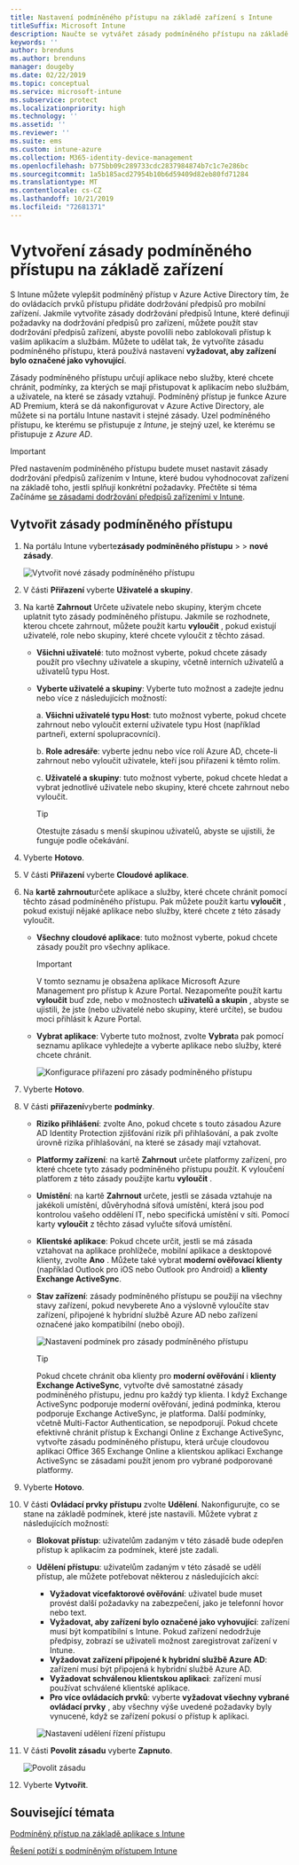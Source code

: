 ```yaml
---
title: Nastavení podmíněného přístupu na základě zařízení s Intune
titleSuffix: Microsoft Intune
description: Naučte se vytvářet zásady podmíněného přístupu na základě zařízení, které jsou založené na Microsoft Intune dodržování předpisů zařízením a správu mobilních aplikací.
keywords: ''
author: brenduns
ms.author: brenduns
manager: dougeby
ms.date: 02/22/2019
ms.topic: conceptual
ms.service: microsoft-intune
ms.subservice: protect
ms.localizationpriority: high
ms.technology: ''
ms.assetid: ''
ms.reviewer: ''
ms.suite: ems
ms.custom: intune-azure
ms.collection: M365-identity-device-management
ms.openlocfilehash: b775bb09c289733cdc2837984874b7c1c7e286bc
ms.sourcegitcommit: 1a5b185acd27954b10b6d59409d82eb80fd71284
ms.translationtype: MT
ms.contentlocale: cs-CZ
ms.lasthandoff: 10/21/2019
ms.locfileid: "72681371"
---
```

# <a name="create-a-device-based-conditional-access-policy"></a>Vytvoření zásady podmíněného přístupu na základě zařízení

S Intune můžete vylepšit podmíněný přístup v Azure Active Directory tím, že do ovládacích prvků přístupu přidáte dodržování předpisů pro mobilní zařízení. Jakmile vytvoříte zásady dodržování předpisů Intune, které definují požadavky na dodržování předpisů pro zařízení, můžete použít stav dodržování předpisů zařízení, abyste povolili nebo zablokovali přístup k vašim aplikacím a službám. Můžete to udělat tak, že vytvoříte zásadu podmíněného přístupu, která používá nastavení **vyžadovat, aby zařízení bylo označené jako vyhovující**.  

Zásady podmíněného přístupu určují aplikace nebo služby, které chcete chránit, podmínky, za kterých se mají přistupovat k aplikacím nebo službám, a uživatele, na které se zásady vztahují. Podmíněný přístup je funkce Azure AD Premium, která se dá nakonfigurovat v Azure Active Directory, ale můžete si na portálu Intune nastavit i stejné zásady. Uzel podmíněného přístupu, ke kterému se přistupuje z *Intune*, je stejný uzel, ke kterému se přistupuje z *Azure AD*.  

> [!IMPORTANT]
> Před nastavením podmíněného přístupu budete muset nastavit zásady dodržování předpisů zařízením v Intune, které budou vyhodnocovat zařízení na základě toho, jestli splňují konkrétní požadavky. Přečtěte si téma Začínáme [se zásadami dodržování předpisů zařízeními v Intune](device-compliance-get-started.md).

## <a name="create-conditional-access-policy"></a>Vytvořit zásady podmíněného přístupu

1. Na portálu Intune vyberte**zásady** **podmíněného přístupu** >   > **nové zásady**.
   
    ![Vytvořit nové zásady podmíněného přístupu](./media/create-conditional-access-intune/create-ca.png)
 
2. V části **Přiřazení** vyberte **Uživatelé a skupiny**. 
3. Na kartě **Zahrnout** Určete uživatele nebo skupiny, kterým chcete uplatnit tyto zásady podmíněného přístupu. Jakmile se rozhodnete, kterou chcete zahrnout, můžete použít kartu **vyloučit** , pokud existují uživatelé, role nebo skupiny, které chcete vyloučit z těchto zásad.  
    - **Všichni uživatelé**: tuto možnost vyberte, pokud chcete zásady použít pro všechny uživatele a skupiny, včetně interních uživatelů a uživatelů typu Host.
  
    - **Vyberte uživatelé a skupiny**: Vyberte tuto možnost a zadejte jednu nebo více z následujících možností:
  
      a. **Všichni uživatelé typu Host**: tuto možnost vyberte, pokud chcete zahrnout nebo vyloučit externí uživatele typu Host (například partneři, externí spolupracovníci).
       
      b. **Role adresáře**: vyberte jednu nebo více rolí Azure AD, chcete-li zahrnout nebo vyloučit uživatele, kteří jsou přiřazeni k těmto rolím.
      
      c. **Uživatelé a skupiny**: tuto možnost vyberte, pokud chcete hledat a vybrat jednotlivé uživatele nebo skupiny, které chcete zahrnout nebo vyloučit.
     
       > [!TIP]  
       > Otestujte zásadu s menší skupinou uživatelů, abyste se ujistili, že funguje podle očekávání.
4. Vyberte **Hotovo**.
5. V části **Přiřazení** vyberte **Cloudové aplikace**. 
6. Na **kartě zahrnout**určete aplikace a služby, které chcete chránit pomocí těchto zásad podmíněného přístupu. Pak můžete použít kartu **vyloučit** , pokud existují nějaké aplikace nebo služby, které chcete z této zásady vyloučit.
    - **Všechny cloudové aplikace**: tuto možnost vyberte, pokud chcete zásady použít pro všechny aplikace.
      > [!IMPORTANT]  
      > V tomto seznamu je obsažena aplikace Microsoft Azure Management pro přístup k Azure Portal. Nezapomeňte použít kartu **vyloučit** buď zde, nebo v možnostech **uživatelů a skupin** , abyste se ujistili, že jste (nebo uživatelé nebo skupiny, které určíte), se budou moci přihlásit k Azure Portal. 

    - **Vybrat aplikace**: Vyberte tuto možnost, zvolte **Vybrat**a pak pomocí seznamu aplikace vyhledejte a vyberte aplikace nebo služby, které chcete chránit.
    
      ![Konfigurace přiřazení pro zásady podmíněného přístupu](./media/create-conditional-access-intune/create-ca-select-apps.png)

7. Vyberte **Hotovo**.
8. V části **přiřazení**vyberte **podmínky**.
    - **Riziko přihlášení**: zvolte Ano, pokud chcete s touto zásadou Azure AD Identity Protection zjišťování rizik při přihlašování, a pak zvolte úrovně rizika přihlašování, na které se zásady mají vztahovat.
    - **Platformy zařízení**: na kartě **Zahrnout** určete platformy zařízení, pro které chcete tyto zásady podmíněného přístupu použít. K vyloučení platforem z této zásady použijte kartu **vyloučit** .
    - **Umístění**: na kartě **Zahrnout** určete, jestli se zásada vztahuje na jakékoli umístění, důvěryhodná síťová umístění, která jsou pod kontrolou vašeho oddělení IT, nebo specifická umístění v síti. Pomocí karty **vyloučit** z těchto zásad vylučte síťová umístění. 
    - **Klientské aplikace**: Pokud chcete určit, jestli se má zásada vztahovat na aplikace prohlížeče, mobilní aplikace a desktopové klienty, zvolte **Ano** . Můžete také vybrat **moderní ověřovací klienty** (například Outlook pro iOS nebo Outlook pro Android) a **klienty Exchange ActiveSync**.
    - **Stav zařízení**: zásady podmíněného přístupu se použijí na všechny stavy zařízení, pokud nevyberete Ano a výslovně vyloučíte stav zařízení, připojené k hybridní službě Azure AD nebo zařízení označené jako kompatibilní (nebo obojí).
    
      ![Nastavení podmínek pro zásady podmíněného přístupu](./media/create-conditional-access-intune/create-ca-device-platforms.png)

      > [!TIP]  
      > Pokud chcete chránit oba klienty pro **moderní ověřování** i **klienty Exchange ActiveSync**, vytvořte dvě samostatné zásady podmíněného přístupu, jednu pro každý typ klienta. I když Exchange ActiveSync podporuje moderní ověřování, jediná podmínka, kterou podporuje Exchange ActiveSync, je platforma. Další podmínky, včetně Multi-Factor Authentication, se nepodporují. Pokud chcete efektivně chránit přístup k Exchangi Online z Exchange ActiveSync, vytvořte zásadu podmíněného přístupu, která určuje cloudovou aplikaci Office 365 Exchange Online a klientskou aplikaci Exchange ActiveSync se zásadami použít jenom pro vybrané podporované platformy.

9. Vyberte **Hotovo**.
10. V části **Ovládací prvky přístupu** zvolte **Udělení**. Nakonfigurujte, co se stane na základě podmínek, které jste nastavili.  Můžete vybrat z následujících možností:
    - **Blokovat přístup**: uživatelům zadaným v této zásadě bude odepřen přístup k aplikacím za podmínek, které jste zadali.
    - **Udělení přístupu**: uživatelům zadaným v této zásadě se udělí přístup, ale můžete potřebovat některou z následujících akcí:
      - **Vyžadovat vícefaktorové ověřování**: uživatel bude muset provést další požadavky na zabezpečení, jako je telefonní hovor nebo text.
      - **Vyžadovat, aby zařízení bylo označené jako vyhovující**: zařízení musí být kompatibilní s Intune. Pokud zařízení nedodržuje předpisy, zobrazí se uživateli možnost zaregistrovat zařízení v Intune. 
      - **Vyžadovat zařízení připojené k hybridní službě Azure AD**: zařízení musí být připojená k hybridní službě Azure AD.
      - **Vyžadovat schválenou klientskou aplikaci**: zařízení musí používat schválené klientské aplikace. 
      - **Pro více ovládacích prvků**: vyberte **vyžadovat všechny vybrané ovládací prvky** , aby všechny výše uvedené požadavky byly vynucené, když se zařízení pokusí o přístup k aplikaci.
    
      ![Nastavení udělení řízení přístupu](./media/create-conditional-access-intune/create-ca-grant-access-settings.png)
 
11. V části **Povolit zásadu** vyberte **Zapnuto**.
     
     ![Povolit zásadu](./media/create-conditional-access-intune/enable-policy.png)

12. Vyberte **Vytvořit**.

## <a name="see-also"></a>Související témata
[Podmíněný přístup na základě aplikace s Intune](app-based-conditional-access-intune.md)

[Řešení potíží s podmíněným přístupem Intune](https://support.microsoft.com/help/4456106)
